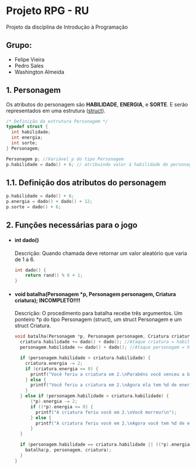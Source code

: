 # Projeto RPG - RU
Projeto da disciplina de Introdução à Programação
## Grupo:
  * Felipe Vieira
  * Pedro Sales
  * Washington Almeida

## 1. Personagem
  Os atributos do personagem são **HABILIDADE**, **ENERGIA**, e **SORTE**. E serão representados em uma estrutura ([struct](https://www.ime.usp.br/~pf/algoritmos/aulas/stru.html)).
  ```c
  /* Definição da estrutura Personagem */
  typedef struct {
    int habilidade;
    int energia;
    int sorte;
  } Personagem;
  
  Personagem p; //Variável p do tipo Personagem
  p.habilidade = dado() + 6; // atribuindo valor à habilidade do personagem
  ```
## 1.1. Definição dos atributos do personagem
  ```c
  p.habilidade = dado() + 6;
  p.energia = dado() + dado() + 12;
  p.sorte = dado() + 6;
  ```
## 2. Funções necessárias para o jogo
  * #### int dado()
    Descrição: Quando chamada deve retornar um valor aleatório que varia de 1 a 6.
    ```c
    int dado() {
        return rand() % 6 + 1;
    }
    ```
  * #### void batalha(Personagem *p, Personagem personagem, Criatura criatura); INCOMPLETO!!!!
    Descrição: O procedimento para batalha recebe três argumentos. Um ponteiro *p do tipo Personagem (struct), um struct Personagem e um struct Criatura.
    ```c
    void batalha(Personagem *p, Personagem personagem, Criatura criatura) {
      criatura.habilidade += dado() + dado(); //Ataque criatura = habilidade + dado + dado
      personagem.habilidade += dado() + dado(); //Ataque personagem = habilidade + dado + dado

      if (personagem.habilidade > criatura.habilidade) {
        criatura.energia -= 2;
        if (criatura.energia <= 0) {
          printf("Você feriu a criatura em 2.\nParabéns você venceu a batalha!\n");
        } else {
          printf("Você feriu a criatura em 2.\nAgora ela tem %d de energia\n", criatura.energia);
        }
      } else if (personagem.habilidade < criatura.habilidade) {
          (*p).energia -= 2;
          if ((*p).energia <= 0) {
            printf("A criatura feriu você em 2.\nVocê morreu!\n");
          } else {
            printf("A criatura feriu você em 2.\nAgora você tem %d de energia\n", (*p).energia);
          }
      }

      if (personagem.habilidade == criatura.habilidade || ((*p).energia != 0 && criatura.energia !=0)) {
        batalha(p, personagem, criatura);
      }
    }
    ```
